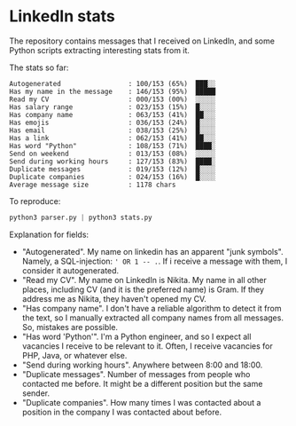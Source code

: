 # LinkedIn stats

The repository contains messages that I received on LinkedIn, and some Python scripts extracting interesting stats from it.

The stats so far:

```raw
Autogenerated                 : 100/153 (65%)  ███░░
Has my name in the message    : 146/153 (95%)  █████
Read my CV                    : 000/153 (00%)  ░░░░░
Has salary range              : 023/153 (15%)  █░░░░
Has company name              : 063/153 (41%)  ██░░░
Has emojis                    : 036/153 (24%)  █░░░░
Has email                     : 038/153 (25%)  █░░░░
Has a link                    : 062/153 (41%)  ██░░░
Has word "Python"             : 108/153 (71%)  ████░
Send on weekend               : 013/153 (08%)  ░░░░░
Send during working hours     : 127/153 (83%)  ████░
Duplicate messages            : 019/153 (12%)  █░░░░
Duplicate companies           : 024/153 (16%)  █░░░░
Average message size          : 1178 chars
```

To reproduce:

```python
python3 parser.py | python3 stats.py
```

Explanation for fields:

+ "Autogenerated". My name on linkedin has an apparent "junk symbols". Namely, a SQL-injection: `' OR 1 -- .`. If i receive a message with them, I consider it autogenerated.
+ "Read my CV". My name on LinkedIn is Nikita. My name in all other places, including CV (and it is the preferred name) is Gram. If they address me as Nikita, they haven't opened my CV.
+ "Has company name". I don't have a reliable algorithm to detect it from the text, so I manually extracted all company names from all messages. So, mistakes are possible.
+ "Has word 'Python'". I'm a Python engineer, and so I expect all vacancies I receive to be relevant to it. Often, I receive vacancies for PHP, Java, or whatever else.
+ "Send during working hours". Anywhere between 8:00 and 18:00.
+ "Duplicate messages". Number of messages from people who contacted me before. It might be a different position but the same sender.
+ "Duplicate companies". How many times I was contacted about a position in the company I was contacted about before.
